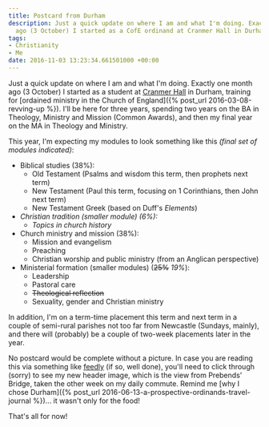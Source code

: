 ```yaml
---
title: Postcard from Durham
description: Just a quick update on where I am and what I'm doing. Exactly one month
  ago (3 October) I started as a CofE ordinand at Cranmer Hall in Durham.
tags:
- Christianity
- Me
date: 2016-11-03 13:23:34.661501000 +00:00
---
```

Just a quick update on where I am and what I'm doing. Exactly one month ago (3 October) I started as a student at [Cranmer Hall](https://community.dur.ac.uk/cranmer.hall/) in Durham, training for [ordained ministry in the Church of England]({% post_url 2016-03-08-revving-up %}). I'll be here for three years, spending two years on the BA in Theology, Ministry and Mission (Common Awards), and then my final year on the MA in Theology and Ministry.

This year, I'm expecting my modules to look something like this _(final set of modules indicated)_:

* Biblical studies (38%):
  * Old Testament (Psalms and wisdom this term, then prophets next term)
  * New Testament (Paul this term, focusing on 1 Corinthians, then John next term)
  * New Testament Greek (based on Duff's _Elements_)
* _Christian tradition (smaller module) (6%):_
  * _Topics in church history_
* Church ministry and mission (38%):
  * Mission and evangelism
  * Preaching
  * Christian worship and public ministry (from an Anglican perspective)
* Ministerial formation (smaller modules) (~~25%~~ _19%_):
  * Leadership
  * Pastoral care
  * ~~Theological reflection~~
  * Sexuality, gender and Christian ministry

In addition, I'm on a term-time placement this term and next term in a couple of semi-rural parishes not too far from Newcastle (Sundays, mainly), and there will (probably) be a couple of two-week placements later in the year.

No postcard would be complete without a picture. In case you are reading this via something like [feedly](http://feedly.com/) (if so, well done), you'll need to click through (sorry) to see my new header image, which is the view from Prebends' Bridge, taken the other week on my daily commute. Remind me [why I chose Durham]({% post_url 2016-06-13-a-prospective-ordinands-travel-journal %})... it wasn't only for the food!

That's all for now!
